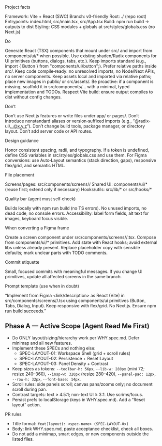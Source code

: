 Project facts

Framework: Vite + React (SWC)
Branch: v0-friendly
Root: ./ (repo root)
Entrypoints: index.html, src/main.tsx, src/App.tsx
Build: npm run build → outputs to dist
Styling: CSS modules + globals at src/styles/globals.css (no Next.js)

Do

Generate React (TSX) components that mount under src/ and import from components/ui/* when possible.
Use existing shadcn/Radix components for UI primitives (buttons, dialogs, tabs, etc.).
Keep imports standard (e.g., import { Button } from "components/ui/button";). Prefer relative paths inside src/.
Keep code compile‑ready: no unresolved imports, no Node/Next APIs, no server components.
Keep assets local and imported via relative paths; place new images in public/ or src/assets/.
Be proactive: if a component is missing, scaffold it in src/components/... with a minimal, typed implementation and TODOs.
Respect Vite build: ensure output compiles to dist without config changes.

Don’t

Don’t use Next.js features or write files under app/ or pages/.
Don’t introduce nonstandard aliases or version‑suffixed imports (e.g., “@radix-ui/...@x.y.z”).
Don’t change build tools, package manager, or directory layout.
Don’t add server code or API routes.

Design guidance

Honor consistent spacing, radii, and typography. If a token is undefined, define CSS variables in src/styles/globals.css and use them.
For Figma conversions: use Auto‑Layout semantics (stack direction, gaps), responsive flex/grid, and semantic HTML.

File placement

Screens/pages: src/components/screens/<ScreenName>/
Shared UI: components/ui/* (reuse first; extend only if necessary)
Hooks/utils: src/lib/* or src/hooks/*

Quality bar (agent must self‑check)

Builds locally with npm run build (no TS errors).
No unused imports, no dead code, no console errors.
Accessibility: label form fields, alt text for images, keyboard focus visible.

When converting a Figma frame

Create a screen component under src/components/screens/<Name>/<Name>.tsx.
Compose from components/ui/* primitives.
Add state with React hooks; avoid external libs unless already present.
Replace placeholder copy with sensible defaults; mark unclear parts with TODO comments.

Commit etiquette

Small, focused commits with meaningful messages.
If you change UI primitives, update all affected screens in the same branch.

Prompt template (use when in doubt)

“Implement <Screen> from Figma <link/description> as React (Vite) in src/components/screens/<Screen>/<Screen>.tsx using components/ui primitives (Button, Tabs, Dialog, Input). Keep responsive with flex/grid. No Next.js. Ensure npm run build succeeds.”

## Phase A — Active Scope (Agent Read Me First)

- Do ONLY layout/sizing/hierarchy work per WHY.spec.md. Defer minimap and all new features.
- Implement these SPECs and nothing else:
  - SPEC-LAYOUT-01: Workspace Shell (grid + scroll rules)
  - SPEC-LAYOUT-02: Persistence + Reset Layout
  - SPEC-LAYOUT-03: Panel Density + Contrast
- Keep sizes as tokens: `--toolbar-h: 56px`, `--lib-w: 280px` (mini 72; resize 240–360), `--insp-w: 320px` (resize 280–420), `--panel-pad: 12px`, `--row-h: 32px`, `--font-base: 14px`.
- Scroll rules: side panels scroll; canvas pans/zooms only; no document scroll during pan.
- Contrast targets: text ≥ 4.5:1; non-text UI ≥ 3:1. Use scrims/focus.
- Persist prefs to localStorage (keys in WHY.spec.md). Add a “Reset layout” action.

PR rules
- Title format: `feat(layout): <spec-name> (SPEC-LAYOUT-0x)`
- Body: link WHY.spec.md, paste acceptance checklist, check all boxes.
- Do not add a minimap, smart edges, or new components outside the listed files.
